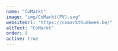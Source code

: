 ```yaml
---
name: "CoMarkt"
image: "img/CoMarkt(FV).svg"
websiteUrl: "https://comarkthumbeek.be/"
altText: "CoMarkt"
order: 8
active: true
---
```

